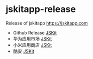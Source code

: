 # jskitapp-release
Release of jskitapp https://jskitapp.com

- Github Release [JSKit](https://github.com/jskitapp/jskitapp-release/releases)
- 华为应用市场 [JSKit](https://appgallery.huawei.com/#/app/C103851135)
- 小米应用商店 [JSKit](https://app.mi.com/details?id=com.jskitapp.jskit)
- 酷安 [JSKit](https://www.coolapk.com/apk/com.jskitapp.jskit)

